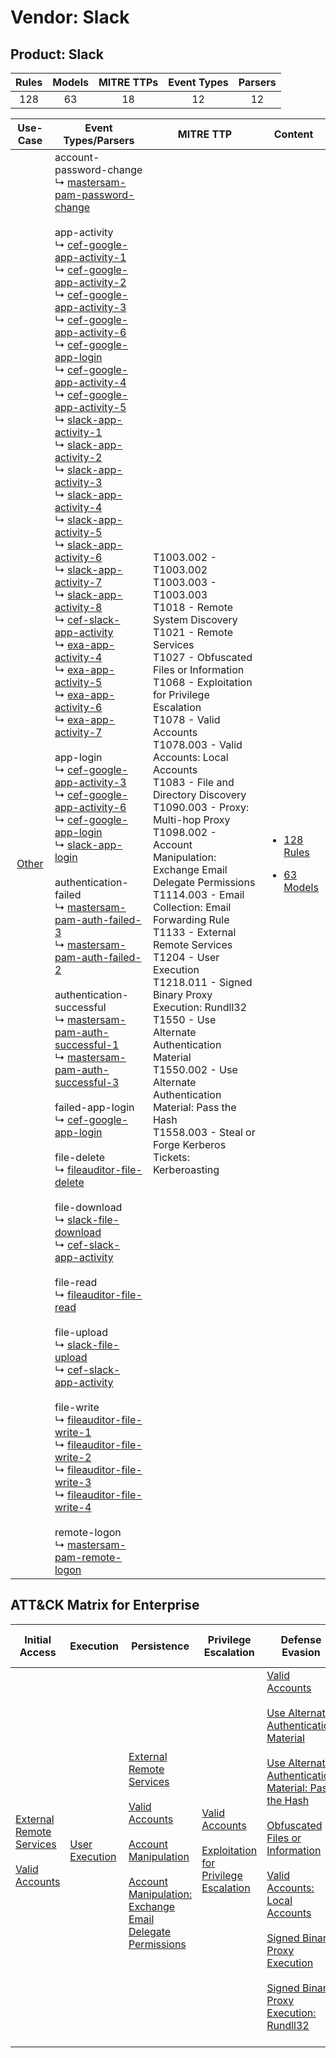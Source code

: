 Vendor: Slack
=============
Product: Slack
--------------
| Rules | Models | MITRE TTPs | Event Types | Parsers |
|:-----:|:------:|:----------:|:-----------:|:-------:|
|  128  |   63   |     18     |     12      |   12    |

|                Use-Case                | Event Types/Parsers                                                                                                                                                                                                                                                                                                                                                                                                                                                                                                                                                                                                                                                                                                                                                                                                                                                                                                                                                                                                                                                                                                                                                                                                                                                                                                                                                                                                                                                                                                                                                                                                                                                                                                                                                                                                                                                                                                                                                                                                                                                                                                                                                                                                                                                                                                                                                                                                                                                                                                                                                                                                                                                                                                                                                                                                                                                                                                                                                                                                                                                                                                                                                                                                                                                                                                                                                                                                                                                                                                                                                                                                                                                                                                                      | MITRE TTP                                                                                                                                                                                                                                                                                                                                                                                                                                                                                                                                                                                                                                                                                                                                                                                                  | Content                                                                                         |
|:--------------------------------------:| ---------------------------------------------------------------------------------------------------------------------------------------------------------------------------------------------------------------------------------------------------------------------------------------------------------------------------------------------------------------------------------------------------------------------------------------------------------------------------------------------------------------------------------------------------------------------------------------------------------------------------------------------------------------------------------------------------------------------------------------------------------------------------------------------------------------------------------------------------------------------------------------------------------------------------------------------------------------------------------------------------------------------------------------------------------------------------------------------------------------------------------------------------------------------------------------------------------------------------------------------------------------------------------------------------------------------------------------------------------------------------------------------------------------------------------------------------------------------------------------------------------------------------------------------------------------------------------------------------------------------------------------------------------------------------------------------------------------------------------------------------------------------------------------------------------------------------------------------------------------------------------------------------------------------------------------------------------------------------------------------------------------------------------------------------------------------------------------------------------------------------------------------------------------------------------------------------------------------------------------------------------------------------------------------------------------------------------------------------------------------------------------------------------------------------------------------------------------------------------------------------------------------------------------------------------------------------------------------------------------------------------------------------------------------------------------------------------------------------------------------------------------------------------------------------------------------------------------------------------------------------------------------------------------------------------------------------------------------------------------------------------------------------------------------------------------------------------------------------------------------------------------------------------------------------------------------------------------------------------------------------------------------------------------------------------------------------------------------------------------------------------------------------------------------------------------------------------------------------------------------------------------------------------------------------------------------------------------------------------------------------------------------------------------------------------------------------------------------------------------- | ---------------------------------------------------------------------------------------------------------------------------------------------------------------------------------------------------------------------------------------------------------------------------------------------------------------------------------------------------------------------------------------------------------------------------------------------------------------------------------------------------------------------------------------------------------------------------------------------------------------------------------------------------------------------------------------------------------------------------------------------------------------------------------------------------------- | ----------------------------------------------------------------------------------------------- |
| [Other](../../../UseCases/uc_other.md) |  account-password-change<br> ↳ [mastersam-pam-password-change](Parsers/parserContent_mastersam-pam-password-change.md)<br><br> app-activity<br> ↳ [cef-google-app-activity-1](Parsers/parserContent_cef-google-app-activity-1.md)<br> ↳ [cef-google-app-activity-2](Parsers/parserContent_cef-google-app-activity-2.md)<br> ↳ [cef-google-app-activity-3](Parsers/parserContent_cef-google-app-activity-3.md)<br> ↳ [cef-google-app-activity-6](Parsers/parserContent_cef-google-app-activity-6.md)<br> ↳ [cef-google-app-login](Parsers/parserContent_cef-google-app-login.md)<br> ↳ [cef-google-app-activity-4](Parsers/parserContent_cef-google-app-activity-4.md)<br> ↳ [cef-google-app-activity-5](Parsers/parserContent_cef-google-app-activity-5.md)<br> ↳ [slack-app-activity-1](Parsers/parserContent_slack-app-activity-1.md)<br> ↳ [slack-app-activity-2](Parsers/parserContent_slack-app-activity-2.md)<br> ↳ [slack-app-activity-3](Parsers/parserContent_slack-app-activity-3.md)<br> ↳ [slack-app-activity-4](Parsers/parserContent_slack-app-activity-4.md)<br> ↳ [slack-app-activity-5](Parsers/parserContent_slack-app-activity-5.md)<br> ↳ [slack-app-activity-6](Parsers/parserContent_slack-app-activity-6.md)<br> ↳ [slack-app-activity-7](Parsers/parserContent_slack-app-activity-7.md)<br> ↳ [slack-app-activity-8](Parsers/parserContent_slack-app-activity-8.md)<br> ↳ [cef-slack-app-activity](Parsers/parserContent_cef-slack-app-activity.md)<br> ↳ [exa-app-activity-4](Parsers/parserContent_exa-app-activity-4.md)<br> ↳ [exa-app-activity-5](Parsers/parserContent_exa-app-activity-5.md)<br> ↳ [exa-app-activity-6](Parsers/parserContent_exa-app-activity-6.md)<br> ↳ [exa-app-activity-7](Parsers/parserContent_exa-app-activity-7.md)<br><br> app-login<br> ↳ [cef-google-app-activity-3](Parsers/parserContent_cef-google-app-activity-3.md)<br> ↳ [cef-google-app-activity-6](Parsers/parserContent_cef-google-app-activity-6.md)<br> ↳ [cef-google-app-login](Parsers/parserContent_cef-google-app-login.md)<br> ↳ [slack-app-login](Parsers/parserContent_slack-app-login.md)<br><br> authentication-failed<br> ↳ [mastersam-pam-auth-failed-3](Parsers/parserContent_mastersam-pam-auth-failed-3.md)<br> ↳ [mastersam-pam-auth-failed-2](Parsers/parserContent_mastersam-pam-auth-failed-2.md)<br><br> authentication-successful<br> ↳ [mastersam-pam-auth-successful-1](Parsers/parserContent_mastersam-pam-auth-successful-1.md)<br> ↳ [mastersam-pam-auth-successful-3](Parsers/parserContent_mastersam-pam-auth-successful-3.md)<br><br> failed-app-login<br> ↳ [cef-google-app-login](Parsers/parserContent_cef-google-app-login.md)<br><br> file-delete<br> ↳ [fileauditor-file-delete](Parsers/parserContent_fileauditor-file-delete.md)<br><br> file-download<br> ↳ [slack-file-download](Parsers/parserContent_slack-file-download.md)<br> ↳ [cef-slack-app-activity](Parsers/parserContent_cef-slack-app-activity.md)<br><br> file-read<br> ↳ [fileauditor-file-read](Parsers/parserContent_fileauditor-file-read.md)<br><br> file-upload<br> ↳ [slack-file-upload](Parsers/parserContent_slack-file-upload.md)<br> ↳ [cef-slack-app-activity](Parsers/parserContent_cef-slack-app-activity.md)<br><br> file-write<br> ↳ [fileauditor-file-write-1](Parsers/parserContent_fileauditor-file-write-1.md)<br> ↳ [fileauditor-file-write-2](Parsers/parserContent_fileauditor-file-write-2.md)<br> ↳ [fileauditor-file-write-3](Parsers/parserContent_fileauditor-file-write-3.md)<br> ↳ [fileauditor-file-write-4](Parsers/parserContent_fileauditor-file-write-4.md)<br><br> remote-logon<br> ↳ [mastersam-pam-remote-logon](Parsers/parserContent_mastersam-pam-remote-logon.md)<br> | T1003.002 - T1003.002<br>T1003.003 - T1003.003<br>T1018 - Remote System Discovery<br>T1021 - Remote Services<br>T1027 - Obfuscated Files or Information<br>T1068 - Exploitation for Privilege Escalation<br>T1078 - Valid Accounts<br>T1078.003 - Valid Accounts: Local Accounts<br>T1083 - File and Directory Discovery<br>T1090.003 - Proxy: Multi-hop Proxy<br>T1098.002 - Account Manipulation: Exchange Email Delegate Permissions<br>T1114.003 - Email Collection: Email Forwarding Rule<br>T1133 - External Remote Services<br>T1204 - User Execution<br>T1218.011 - Signed Binary Proxy Execution: Rundll32<br>T1550 - Use Alternate Authentication Material<br>T1550.002 - Use Alternate Authentication Material: Pass the Hash<br>T1558.003 - Steal or Forge Kerberos Tickets: Kerberoasting<br> | [<ul><li>128 Rules</li></ul><ul><li>63 Models</li></ul>](Rules_Models/r_m_slack_slack_Other.md) |

ATT&CK Matrix for Enterprise
----------------------------
| Initial Access                                                                                                                                   | Execution                                                           | Persistence                                                                                                                                                                                                                                                                                                                                 | Privilege Escalation                                                                                                                                          | Defense Evasion                                                                                                                                                                                                                                                                                                                                                                                                                                                                                                                                                                                                                         | Credential Access                                                                                                                                                                                                                                                     | Discovery                                                                                                                                                     | Lateral Movement                                                                                                                                               | Collection                                                                                                                                                            | Command and Control                                                                                                                       | Exfiltration | Impact |
| ------------------------------------------------------------------------------------------------------------------------------------------------ | ------------------------------------------------------------------- | ------------------------------------------------------------------------------------------------------------------------------------------------------------------------------------------------------------------------------------------------------------------------------------------------------------------------------------------- | ------------------------------------------------------------------------------------------------------------------------------------------------------------- | --------------------------------------------------------------------------------------------------------------------------------------------------------------------------------------------------------------------------------------------------------------------------------------------------------------------------------------------------------------------------------------------------------------------------------------------------------------------------------------------------------------------------------------------------------------------------------------------------------------------------------------- | --------------------------------------------------------------------------------------------------------------------------------------------------------------------------------------------------------------------------------------------------------------------- | ------------------------------------------------------------------------------------------------------------------------------------------------------------- | -------------------------------------------------------------------------------------------------------------------------------------------------------------- | --------------------------------------------------------------------------------------------------------------------------------------------------------------------- | ----------------------------------------------------------------------------------------------------------------------------------------- | ------------ | ------ |
| [External Remote Services](https://attack.mitre.org/techniques/T1133)<br><br>[Valid Accounts](https://attack.mitre.org/techniques/T1078)<br><br> | [User Execution](https://attack.mitre.org/techniques/T1204)<br><br> | [External Remote Services](https://attack.mitre.org/techniques/T1133)<br><br>[Valid Accounts](https://attack.mitre.org/techniques/T1078)<br><br>[Account Manipulation](https://attack.mitre.org/techniques/T1098)<br><br>[Account Manipulation: Exchange Email Delegate Permissions](https://attack.mitre.org/techniques/T1098/002)<br><br> | [Valid Accounts](https://attack.mitre.org/techniques/T1078)<br><br>[Exploitation for Privilege Escalation](https://attack.mitre.org/techniques/T1068)<br><br> | [Valid Accounts](https://attack.mitre.org/techniques/T1078)<br><br>[Use Alternate Authentication Material](https://attack.mitre.org/techniques/T1550)<br><br>[Use Alternate Authentication Material: Pass the Hash](https://attack.mitre.org/techniques/T1550/002)<br><br>[Obfuscated Files or Information](https://attack.mitre.org/techniques/T1027)<br><br>[Valid Accounts: Local Accounts](https://attack.mitre.org/techniques/T1078/003)<br><br>[Signed Binary Proxy Execution](https://attack.mitre.org/techniques/T1218)<br><br>[Signed Binary Proxy Execution: Rundll32](https://attack.mitre.org/techniques/T1218/011)<br><br> | [OS Credential Dumping](https://attack.mitre.org/techniques/T1003)<br><br>[Steal or Forge Kerberos Tickets](https://attack.mitre.org/techniques/T1558)<br><br>[Steal or Forge Kerberos Tickets: Kerberoasting](https://attack.mitre.org/techniques/T1558/003)<br><br> | [File and Directory Discovery](https://attack.mitre.org/techniques/T1083)<br><br>[Remote System Discovery](https://attack.mitre.org/techniques/T1018)<br><br> | [Remote Services](https://attack.mitre.org/techniques/T1021)<br><br>[Use Alternate Authentication Material](https://attack.mitre.org/techniques/T1550)<br><br> | [Email Collection](https://attack.mitre.org/techniques/T1114)<br><br>[Email Collection: Email Forwarding Rule](https://attack.mitre.org/techniques/T1114/003)<br><br> | [Proxy: Multi-hop Proxy](https://attack.mitre.org/techniques/T1090/003)<br><br>[Proxy](https://attack.mitre.org/techniques/T1090)<br><br> |              |        |